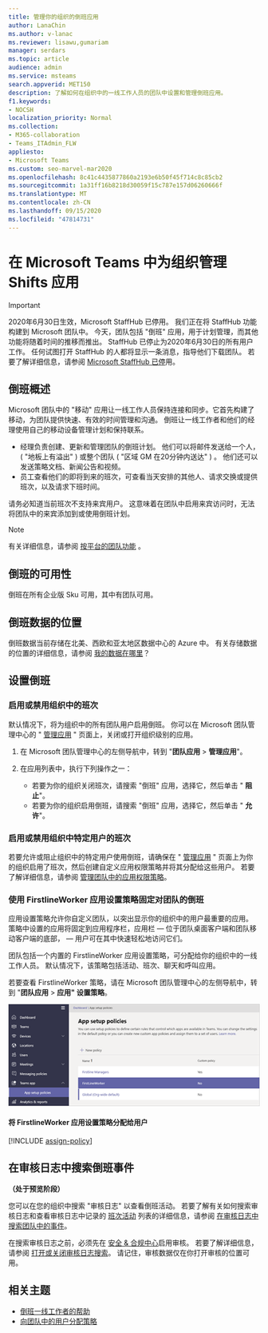```yaml
---
title: 管理你的组织的倒班应用
author: LanaChin
ms.author: v-lanac
ms.reviewer: lisawu,gumariam
manager: serdars
ms.topic: article
audience: admin
ms.service: msteams
search.appverid: MET150
description: 了解如何在组织中的一线工作人员的团队中设置和管理倒班应用。
f1.keywords:
- NOCSH
localization_priority: Normal
ms.collection:
- M365-collaboration
- Teams_ITAdmin_FLW
appliesto:
- Microsoft Teams
ms.custom: seo-marvel-mar2020
ms.openlocfilehash: 8c41c4435877860a2193e6b50f45f714c8c85cb2
ms.sourcegitcommit: 1a31ff16b8218d30059f15c787e157d06260666f
ms.translationtype: MT
ms.contentlocale: zh-CN
ms.lasthandoff: 09/15/2020
ms.locfileid: "47814731"
---
```

# <a name="manage-the-shifts-app-for-your-organization-in-microsoft-teams"></a>在 Microsoft Teams 中为组织管理 Shifts 应用

> [!IMPORTANT]
> 2020年6月30日生效，Microsoft StaffHub 已停用。 我们正在将 StaffHub 功能构建到 Microsoft 团队中。 今天，团队包括 "倒班" 应用，用于计划管理，而其他功能将随着时间的推移而推出。 StaffHub 已停止为2020年6月30日的所有用户工作。 任何试图打开 StaffHub 的人都将显示一条消息，指导他们下载团队。 若要了解详细信息，请参阅 [Microsoft StaffHub 已停](microsoft-staffhub-to-be-retired.md)用。  

## <a name="overview-of-shifts"></a>倒班概述

Microsoft 团队中的 "移动" 应用让一线工作人员保持连接和同步。它首先构建了移动，为团队提供快速、有效的时间管理和沟通。 倒班让一线工作者和他们的经理使用自己的移动设备管理计划和保持联系。

- 经理负责创建、更新和管理团队的倒班计划。 他们可以将邮件发送给一个人， ( "地板上有溢出" ) 或整个团队 ( "区域 GM 在20分钟内送达" ) 。 他们还可以发送策略文档、新闻公告和视频。 
- 员工查看他们的即将到来的班次，可查看当天安排的其他人、请求交换或提供班次，以及请求下班时间。 

请务必知道当前班次不支持来宾用户。 这意味着在团队中启用来宾访问时，无法将团队中的来宾添加到或使用倒班计划。 

 > [!Note]
 > 有关详细信息，请参阅 [按平台的团队功能](https://support.microsoft.com/office/teams-features-by-platform-debe7ff4-7db4-4138-b7d0-fcc276f392d3) 。

## <a name="availability-of-shifts"></a>倒班的可用性

倒班在所有企业版 Sku 可用，其中有团队可用。

## <a name="location-of-shifts-data"></a>倒班数据的位置

倒班数据当前存储在北美、西欧和亚太地区数据中心的 Azure 中。 有关存储数据的位置的详细信息，请参阅 [我的数据在哪里](http://o365datacentermap.azurewebsites.net/)？

## <a name="set-up-shifts"></a>设置倒班

### <a name="enable-or-disable-shifts-in-your-organization"></a>启用或禁用组织中的班次

默认情况下，将为组织中的所有团队用户启用倒班。 你可以在 Microsoft 团队管理中心的 " [管理应用](../../manage-apps.md) " 页面上，关闭或打开组织级别的应用。

1. 在 Microsoft 团队管理中心的左侧导航中，转到 "**团队应用**  >  **管理应用**"。
2. 在应用列表中，执行下列操作之一：

    - 若要为你的组织关闭班次，请搜索 "倒班" 应用，选择它，然后单击 " **阻止**"。
    - 若要为你的组织启用倒班，请搜索 "倒班" 应用，选择它，然后单击 " **允许**"。

### <a name="enable-or-disable-shifts-for-specific-users-in-your-organization"></a>启用或禁用组织中特定用户的班次

若要允许或阻止组织中的特定用户使用倒班，请确保在 " [管理应用](../../manage-apps.md) " 页面上为你的组织启用了班次，然后创建自定义应用权限策略并将其分配给这些用户。 若要了解详细信息，请参阅 [管理团队中的应用权限策略](../../teams-app-permission-policies.md)。

### <a name="use-the-firstlineworker-app-setup-policy-to-pin-shifts-to-teams"></a>使用 FirstlineWorker 应用设置策略固定对团队的倒班

应用设置策略允许你自定义团队，以突出显示你的组织中的用户最重要的应用。 策略中设置的应用将固定到应用程序栏，应用栏 &mdash; 位于团队桌面客户端和团队移动客户端的底部， &mdash; 用户可在其中快速轻松地访问它们。
 
团队包括一个内置的 FirstlineWorker 应用设置策略，可分配给你的组织中的一线工作人员。 默认情况下，该策略包括活动、班次、聊天和呼叫应用。 

若要查看 FirstlineWorker 策略，请在 Microsoft 团队管理中心的左侧导航中，转到 "**团队应用**  >  **应用" 设置策略**。

![FirstlineWorker 应用设置策略的屏幕截图](../../media/firstline-worker-app-setup-policy.png "Microsoft 团队管理中心中的 FirstlineWorker 应用设置策略的屏幕截图")

#### <a name="assign-the-firstlineworker-app-setup-policy-to-users"></a>将 FirstlineWorker 应用设置策略分配给用户

[!INCLUDE [assign-policy](../../includes/assign-policy.md)]

## <a name="search-the-audit-log-for-shifts-events"></a>在审核日志中搜索倒班事件

**（处于预览阶段）**

您可以在您的组织中搜索 "审核日志" 以查看倒班活动。  若要了解有关如何搜索审核日志和查看审核日志中记录的 [班次活动](../../audit-log-events.md#shifts-in-teams-activities) 列表的详细信息，请参阅 [在审核日志中搜索团队中的事件](../../audit-log-events.md)。

在搜索审核日志之前，必须先在 [安全 & 合规中心](https://protection.office.com)启用审核。 若要了解详细信息，请参阅 [打开或关闭审核日志搜索](https://support.office.com/article/Turn-Office-365-audit-log-search-on-or-off-e893b19a-660c-41f2-9074-d3631c95a014)。 请记住，审核数据仅在你打开审核的位置可用。

## <a name="related-topics"></a>相关主题

- [倒班一线工作者的帮助](https://support.office.com/article/apps-and-services-cc1fba57-9900-4634-8306-2360a40c665b)
- [向团队中的用户分配策略](../../assign-policies.md)
